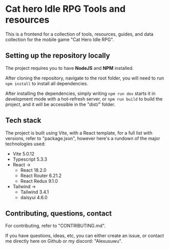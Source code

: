 # Cat hero Idle RPG Tools and resources

This is a frontend for a collection of tools, resources, guides, and data collection for the mobile game "Cat Hero Idle RPG".

## Setting up the repository locally

The project requires you to have **NodeJS** and **NPM** installed.

After cloning the repository, navigate to the root folder, you will need to run `npm install` to install all dependencies.

After installing the dependencies, simply writing `npm run dev` starts it in development mode with a hot-refresh server, or `npm run build` to build the project, and it will be accessible in the "dist/" folder.

## Tech stack

The project is built using Vite, with a React template, for a full list with versions, refer to "package.json", however here's a rundown of the major technologies used:

* Vite 5.0.12
* Typescript 5.3.3
* React ->
  * React 18.2.0
  * React Router 6.21.2
  * React Redux 9.1.0
* Tailwind ->
  * Tailwind 3.4.1
  * daisyui 4.6.0



## Contributing, questions, contact

For contributing, refer to "CONTRIBUTING.md".

If you have questions, ideas, etc, you can either create an issue, or contact me directly here on Github or my discord: "Alexusuwu".
